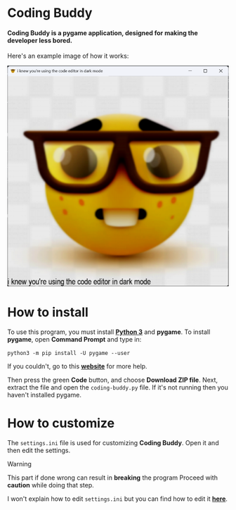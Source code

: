 # Coding Buddy
#### Coding Buddy is a **pygame** application, designed for making the developer less bored.

Here's an example image of how it works:

![Coding Buddy straight up telling the truth](/mdimages/example1.png)

# How to install

To use this program, you must install [**Python 3**](https://www.python.org/downloads/) and **pygame**.
To install **pygame**, open **Command Prompt** and type in:
```
python3 -m pip install -U pygame --user
```
If you couldn't, go to this [**website**](https://www.pygame.org/wiki/GettingStarted) for more help.

Then press the green **Code** button, and choose **Download ZIP file**. Next, extract the file and open the `coding-buddy.py` file. If it's not running then you haven't installed pygame.

# How to customize
The `settings.ini` file is used for customizing **Coding Buddy**. Open it and then edit the settings.
> [!WARNING]
> This part if done wrong can result in **breaking** the program
> Proceed with **caution** while doing that step.

I won't explain how to edit `settings.ini` but you can find how to edit it [**here**](https://www.partitionwizard.com/partitionmanager/ini-file.html#:~:text=Since%20INI%20files%20are%20text,txt%20file%20first.).